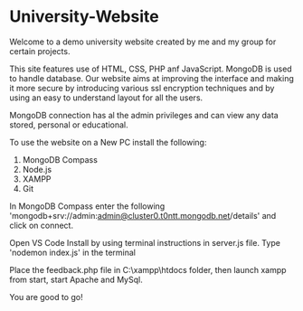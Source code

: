 # University-Website

Welcome to a demo university website created by me and my group for certain projects.

This site features use of HTML, CSS, PHP anf JavaScript. MongoDB is used to handle database. Our website aims at improving the interface and making it more secure by introducing various ssl encryption techniques and by using an easy to understand layout for all the users.

MongoDB connection has al the admin privileges and can view any data stored, personal or educational.

To use the website on a New PC install the following:
  1. MongoDB Compass
  2. Node.js
  3. XAMPP
  4. Git

In MongoDB Compass enter the following 'mongodb+srv://admin:admin@cluster0.t0ntt.mongodb.net/details' and click on connect.

Open VS Code
Install by using terminal instructions in server.js file.
Type 'nodemon index.js' in the terminal

Place the feedback.php file in C:\xampp\htdocs folder, then launch xampp from start, start Apache and MySql.

You are good to go!
